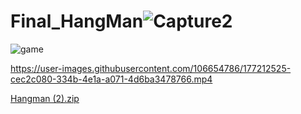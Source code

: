 # Final_HangMan![Capture2](https://user-images.githubusercontent.com/106654786/177212486-a147dbc3-0e04-4295-871c-0e0b0e43f3b8.PNG)
![game](https://user-images.githubusercontent.com/106654786/177212502-10c2738b-534d-4395-86e6-b3f50c999f84.PNG)


https://user-images.githubusercontent.com/106654786/177212525-cec2c080-334b-4e1a-a071-4d6ba3478766.mp4

[Hangman (2).zip](https://github.com/ZAHRATAVKOL/Final_HangMan/files/9041860/Hangman.2.zip)
